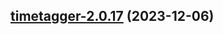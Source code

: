 

## [timetagger-2.0.17](https://github.com/truecharts/charts/compare/timetagger-2.0.16...timetagger-2.0.17) (2023-12-06)

